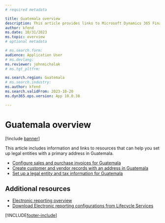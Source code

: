 ```yaml
---
# required metadata

title: Guatemala overview
description: This article provides links to Microsoft Dynamics 365 Finance documentation resources for Guatemala. 
author: kfend
ms.date: 10/31/2023
ms.topic: overview
# optional metadata

# ms.search.form: 
audience: Application User
# ms.devlang: 
ms.reviewer: johnmichalak
# ms.tgt_pltfrm: 

ms.search.region: Guatemala
# ms.search.industry: 
ms.author: kfend
ms.search.validFrom: 2023-10-20
ms.dyn365.ops.version: App 10.0.38

---
```


# Guatemala overview

[!include [banner](../../includes/banner.md)]

This article includes information and links to resources that can help you set up legal entities with a primary address in Guatemala.
- [Configure sales and purchase invoices for Guatemala](ltm-configure-invoices-guatemala.md)
- [Create customer and vendor records with an address in Guatemala](ltm-create-customer-vendor-guatemala.md)
- [Set up a legal entity and tax information for Guatemala](ltm-set-up-legal-entity-tax-guatemala.md)
  

## Additional resources

- [Electronic reporting overview](../../../fin-ops-core/dev-itpro/analytics/general-electronic-reporting.md)
- [Download Electronic reporting configurations from Lifecycle Services](../../../fin-ops-core/dev-itpro/analytics/download-electronic-reporting-configuration-lcs.md)

[!INCLUDE[footer-include](../../../includes/footer-banner.md)]
